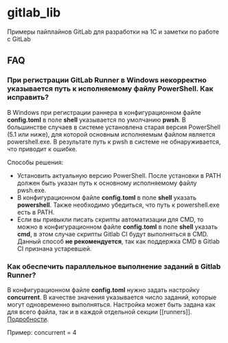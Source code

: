# gitlab_lib
Примеры пайплайнов GitLab для разработки на 1С и заметки по работе с GitLab

## FAQ

### При регистрации GitLab Runner в Windows некорректно указывается путь к исполняемому файлу PowerShell. Как исправить?

В Windows при регистрации раннера в конфигурационном файле **config.toml** в поле **shell** указывается по умолчанию **pwsh**. В большинстве случаев в системе установлена старая версия PowerShell (5.1 или ниже), для которой основным исполняемым файлом является powershell.exe. В результате путь к pwsh в системе не обнаруживается, что приводит к ошибке.

Способы решения:
* Установить актуальную версию PowerShell. После установки в PATH должен быть указан путь к основному исполняемому файлу pwsh.exe.
* В конфигурационном файле **config.toml** в поле **shell** указать **powershell**. Также необходимо убедиться, что путь к powershell.exe есть в PATH.
* Если вы привыкли писать скрипты автоматизации для CMD, то можно в конфигурационном файле **config.toml** в поле **shell** указать **cmd**, в этом случае скрипты Gitlab CI будут выполняться в CMD. Данный способ **не рекомендуется**, так как поддержка CMD в Gitlab CI признана устаревшей.

### Как обеспечить параллельное выполнение заданий в Gitlab Runner?

В конфигурационном файле **config.toml** нужно задать настройку **concurrent**. В качестве значения указывается число заданий, которые могут одновременно выполняться. Настройка может быть задана как для всего файла, так и в каждой отдельной секции \[\[runners\]\]. [Подробности](https://docs.gitlab.com/runner/configuration/advanced-configuration.html#the-global-section).

Пример:
concurrent = 4